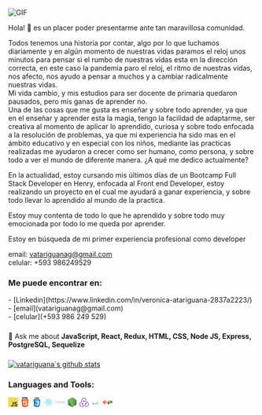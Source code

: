 

<img align="center" alt="GIF" src="https://www.freecodecamp.org/espanol/news/content/images/size/w2000/2021/01/objects.jpg" width="1000" height="400" />

<p>Hola! 👋   es un placer poder presentarme ante tan maravillosa comunidad.

Todos tenemos una historia por contar, algo por lo que luchamos diariamente y  en algún momento de nuestras vidas paramos el reloj unos minutos para pensar si el rumbo de nuestras vidas esta en la dirección correcta, en este caso la pandemia paro el reloj, el ritmo de nuestras vidas, nos afecto, nos ayudo a pensar a muchos  y a cambiar radicalmente nuestras vidas.  
Mi vida cambio, y mis estudios para ser docente de primaria quedaron pausados, pero mis ganas de aprender no.  
Una de las cosas que me  gusta es enseñar y sobre todo aprender, ya que en el enseñar y aprender esta la magia, tengo la facilidad de adaptarme, ser creativa al momento de aplicar lo aprendido, curiosa y sobre todo enfocada a la resolución de problemas, ya que mi experiencia ha sido mas en el ámbito educativo y en especial con los niños, mediante las practicas realizadas me ayudaron a crecer como ser humano, como persona, y sobre todo a ver el mundo de diferente manera. 
¿A qué me dedico actualmente?

En la actualidad, estoy cursando mis últimos días de un Bootcamp Full Stack Developer en Henry, enfocada al Front end Developer, estoy realizando un proyecto en el cual  me ayudará  a ganar experiencia, y sobre todo llevar lo aprendido al mundo de la practica.

Estoy muy contenta de todo lo que he aprendido  y sobre todo muy emocionada por todo lo me queda por aprender.

Estoy en búsqueda de mi primer experiencia profesional como developer </p>

email: vatariguanag@gmail.com <br>
celular: +593 986249529
###
<h3 align="left">Me puede encontrar en:</h3>
<p>
- [Linkedin](https://www.linkedin.com/in/veronica-atariguana-2837a2223/)<br>
- [email](vatariguanag@gmail.com) <br>
- [celular](+593 986 249 529)
 </p>

### 
💬 Ask me about **JavaScript, React, Redux, HTML, CSS, Node JS, Express, PostgreSQL, Sequelize**
###
[![vatariguana´s github stats](https://github-readme-stats.vercel.app/api?username=vatariguana)](https://github.com/anuraghazra/github-readme-stats)

###
<h3 align="left">Languages and Tools:</h3>
<code><img height="20" src="https://raw.githubusercontent.com/github/explore/80688e429a7d4ef2fca1e82350fe8e3517d3494d/topics/javascript/javascript.png"></code>
<code><img height="20" src="https://raw.githubusercontent.com/github/explore/80688e429a7d4ef2fca1e82350fe8e3517d3494d/topics/html/html.png"></code>
<code><img height="20" src="https://raw.githubusercontent.com/github/explore/80688e429a7d4ef2fca1e82350fe8e3517d3494d/topics/css/css.png"></code>
<code><img height="20" src="https://raw.githubusercontent.com/github/explore/80688e429a7d4ef2fca1e82350fe8e3517d3494d/topics/react/react.png"></code>
<code><img height="20" src="https://raw.githubusercontent.com/github/explore/80688e429a7d4ef2fca1e82350fe8e3517d3494d/topics/express/express.png"></code>
<code><img height="20" src="https://raw.githubusercontent.com/github/explore/80688e429a7d4ef2fca1e82350fe8e3517d3494d/topics/nodejs/nodejs.png"></code>
<code><img height="20" src="https://raw.githubusercontent.com/github/explore/80688e429a7d4ef2fca1e82350fe8e3517d3494d/topics/redux/redux.png"></code>
<code><img height="20" src="https://raw.githubusercontent.com/github/explore/80688e429a7d4ef2fca1e82350fe8e3517d3494d/topics/mysql/mysql.png"></code>
<code><img height="20" src="https://raw.githubusercontent.com/github/explore/80688e429a7d4ef2fca1e82350fe8e3517d3494d/topics/git/git.png"></code>


####

<!--
**vatariguana/vatariguana** is a ✨ _special_ ✨ repository because its `README.md` (this file) appears on your GitHub profile.

Here are some ideas to get you started:

- 🔭 I’m currently working on ...
- 🌱 I’m currently learning ...
- 👯 I’m looking to collaborate on ...
- 🤔 I’m looking for help with ...
- 
- 📫 How to reach me: ...
- 😄 Pronouns: ...
- ⚡ Fun fact: ...
-->
